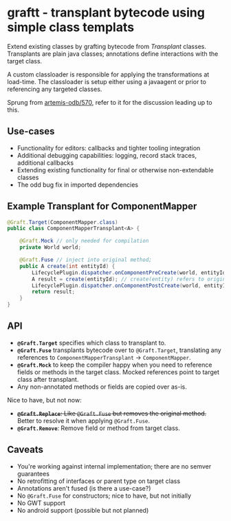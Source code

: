 # graftt - transplant bytecode using simple class templats

Extend existing classes by grafting bytecode from *Transplant* classes. Transplants are
plain java classes; annotations define interactions with the target class.

A custom classloader is responsible for applying the transformations at load-time. The
classloader is setup either using a javaagent or prior to referencing any targeted classes.

Sprung from [artemis-odb/570](https://github.com/junkdog/artemis-odb/issues/570), refer to
it for the discussion leading up to this.


## Use-cases
- Functionality for editors: callbacks and tighter tooling integration
- Additional debugging capabilities: logging, record stack traces, additional callbacks
- Extending existing functionality for final or otherwise non-extendable classes
- The odd bug fix in imported dependencies


## Example Transplant for ComponentMapper

```java
@Graft.Target(ComponentMapper.class)
public class ComponentMapperTransplant<A> {

    @Graft.Mock // only needed for compilation
    private World world;

    @Graft.Fuse // inject into original method; 
    public A create(int entityId) {
        LifecyclePlugin.dispatcher.onComponentPreCreate(world, entityId);
        A result = create(entityId); // create(entity) refers to original method
        LifecyclePlugin.dispatcher.onComponentPostCreate(world, entityId);
        return result;
    }
}
```

## API 

- **`@Graft.Target`** specifies which class to transplant to.
- **`@Graft.Fuse`** transplants bytecode over to `@Graft.Target`, translating any references to `ComponentMapperTransplant` -> `ComponentMapper`.
- **`@Graft.Mock`** to keep the compiler happy when you need to reference fields or methods in the target class. Mocked references point to target class after transplant.
- Any non-annotated methods or fields are copied over as-is.

Nice to have, but not now:
- ~~**`@Graft.Replace`**: Like `@Graft.Fuse` but removes the original method.~~ Better to resolve it when applying `@Graft.Fuse`.
- **`@Graft.Remove`**: Remove field or method from target class.

## Caveats
- You're working against internal implementation; there are no semver guarantees
- No retrofitting of interfaces or parent type on target class
- Annotations aren't fused (is there a use-case?)
- No `@Graft.Fuse` for constructors; nice to have, but not initially
- No GWT support
- No android support (possible but not planned)

